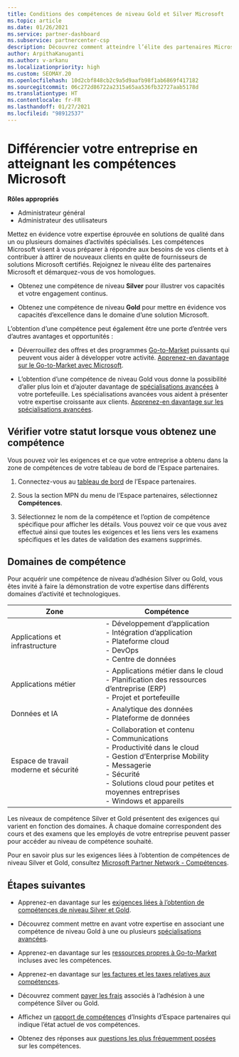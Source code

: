 ```yaml
---
title: Conditions des compétences de niveau Gold et Silver Microsoft
ms.topic: article
ms.date: 01/26/2021
ms.service: partner-dashboard
ms.subservice: partnercenter-csp
description: Découvrez comment atteindre l’élite des partenaires Microsoft et attirer de nouveaux clients en répondant aux conditions des compétences pour acquérir les niveaux d’adhésion Gold et Silver.
author: ArpithaKanuganti
ms.author: v-arkanu
ms.localizationpriority: high
ms.custom: SEOMAY.20
ms.openlocfilehash: 10d2cbf848cb2c9a5d9aafb98f1ab6869f417182
ms.sourcegitcommit: 06c272d86722a2315a65aa536fb32727aab5178d
ms.translationtype: HT
ms.contentlocale: fr-FR
ms.lasthandoff: 01/27/2021
ms.locfileid: "98912537"
---
```

# <a name="differentiate-your-business-by-attaining-microsoft-competencies"></a>Différencier votre entreprise en atteignant les compétences Microsoft

**Rôles appropriés**
- Administrateur général
- Administrateur des utilisateurs

Mettez en évidence votre expertise éprouvée en solutions de qualité dans un ou plusieurs domaines d’activités spécialisés. Les compétences Microsoft visent à vous préparer à répondre aux besoins de vos clients et à contribuer à attirer de nouveaux clients en quête de fournisseurs de solutions Microsoft certifiés. Rejoignez le niveau élite des partenaires Microsoft et démarquez-vous de vos homologues.

- Obtenez une compétence de niveau **Silver** pour illustrer vos capacités et votre engagement continus.

- Obtenez une compétence de niveau **Gold** pour mettre en évidence vos capacités d’excellence dans le domaine d’une solution Microsoft.

L’obtention d’une compétence peut également être une porte d’entrée vers d’autres avantages et opportunités :

- Déverrouillez des offres et des programmes [Go-to-Market](mpn-learn-about-go-to-market-benefits.md) puissants qui peuvent vous aider à développer votre activité. [Apprenez-en davantage sur le Go-to-Market avec Microsoft](https://partner.microsoft.com/solutions/go-to-market).

- L’obtention d’une compétence de niveau Gold vous donne la possibilité d’aller plus loin et d’ajouter davantage de [spécialisations avancées](advanced-specializations.md) à votre portefeuille. Les spécialisations avancées vous aident à présenter votre expertise croissante aux clients. [Apprenez-en davantage sur les spécialisations avancées](https://partner.microsoft.com/membership/advanced-specialization).

## <a name="check-your-status-as-you-attain-a-competency"></a>Vérifier votre statut lorsque vous obtenez une compétence

Vous pouvez voir les exigences et ce que votre entreprise a obtenu dans la zone de compétences de votre tableau de bord de l’Espace partenaires.

1. Connectez-vous au [tableau de bord](https://partner.microsoft.com/dashboard/home) de l’Espace partenaires.

2. Sous la section MPN du menu de l’Espace partenaires, sélectionnez **Compétences**.

3. Sélectionnez le nom de la compétence et l’option de compétence spécifique pour afficher les détails. Vous pouvez voir ce que vous avez effectué ainsi que toutes les exigences et les liens vers les examens spécifiques et les dates de validation des examens supprimés.

## <a name="competency-areas"></a>Domaines de compétence

Pour acquérir une compétence de niveau d’adhésion Silver ou Gold, vous êtes invité à faire la démonstration de votre expertise dans différents domaines d’activité et technologiques.

|**Zone**            |**Compétence**                    |
|--------------------|--------------------------------|
|Applications et infrastructure| - Développement d’application<br/> - Intégration d’application<br/> - Plateforme cloud<br/> - DevOps<br/> - Centre de données |
|Applications métier | - Applications métier dans le cloud</br> - Planification des ressources d’entreprise (ERP)</br> - Projet et portefeuille |
|Données et IA| - Analytique des données<br/> - Plateforme de données |
|Espace de travail moderne et sécurité | - Collaboration et contenu<br/> - Communications<br/> - Productivité dans le cloud<br/> - Gestion d’Enterprise Mobility<br/> - Messagerie<br/> - Sécurité<br/> - Solutions cloud pour petites et moyennes entreprises<br/> - Windows et appareils |

Les niveaux de compétence Silver et Gold présentent des exigences qui varient en fonction des domaines. À chaque domaine correspondent des cours et des examens que les employés de votre entreprise peuvent passer pour accéder au niveau de compétence souhaité. 

Pour en savoir plus sur les exigences liées à l’obtention de compétences de niveau Silver et Gold, consultez [Microsoft Partner Network - Compétences](https://partner.microsoft.com/membership/competencies).

## <a name="next-steps"></a>Étapes suivantes

- Apprenez-en davantage sur les [exigences liées à l’obtention de compétences de niveau Silver et Gold](https://partner.microsoft.com/membership/competencies).

- Découvrez comment mettre en avant votre expertise en associant une compétence de niveau Gold à une ou plusieurs [spécialisations avancées](advanced-specializations.md).

- Apprenez-en davantage sur les [ressources propres à Go-to-Market](mpn-learn-about-go-to-market-benefits.md) incluses avec les compétences.

- Apprenez-en davantage sur [les factures et les taxes relatives aux compétences](mpn-view-print-maps-invoice.md).

- Découvrez comment [payer les frais](mpn-pay-fee-silver-gold-competency.md) associés à l’adhésion à une compétence Silver ou Gold.

- Affichez un [rapport de compétences](pci-competencies-report.md) d’Insights d’Espace partenaires qui indique l’état actuel de vos compétences.

- Obtenez des réponses aux [questions les plus fréquemment posées](competencies-faq.md) sur les compétences.
